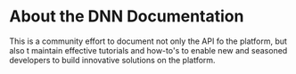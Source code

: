 # About the DNN Documentation
This is a community effort to document not only the API fo the platform, but also t maintain effective tutorials and how-to's to enable new and seasoned developers to build innovative solutions on the platform.